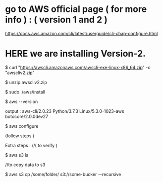 
# go to AWS official page ( for more info ) : ( version 1 and 2 )

https://docs.aws.amazon.com/cli/latest/userguide/cli-chap-configure.html

# HERE we are installing Version-2.

 $ curl "https://awscli.amazonaws.com/awscli-exe-linux-x86_64.zip" -o "awscliv2.zip"
 
 $ unzip awscliv2.zip
 
 $ sudo ./aws/install
 
 $ aws --version
 
 output : aws-cli/2.0.23 Python/3.7.3 Linux/5.3.0-1023-aws botocore/2.0.0dev27
 
 $ aws configure
 
 (follow steps )
 
 
 Extra steps : 
 //( to verify )
 
 $ aws s3 ls
 
 
 //to copy data to s3 
 
 $ aws s3 cp /some/folder/ s3://some-bucker --recursive 
 
 
 
